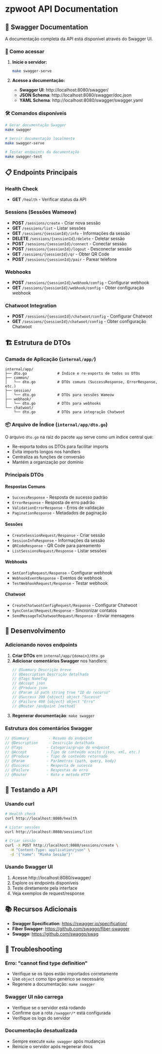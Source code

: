 # zpwoot API Documentation

## 📖 Swagger Documentation

A documentação completa da API está disponível através do Swagger UI.

### 🚀 Como acessar

1. **Inicie o servidor:**
   ```bash
   make swagger-serve
   ```

2. **Acesse a documentação:**
   - **Swagger UI**: http://localhost:8080/swagger/
   - **JSON Schema**: http://localhost:8080/swagger/doc.json
   - **YAML Schema**: http://localhost:8080/swagger/swagger.yaml

### 🛠️ Comandos disponíveis

```bash
# Gerar documentação Swagger
make swagger

# Servir documentação localmente
make swagger-serve

# Testar endpoints da documentação
make swagger-test
```

## 📋 Endpoints Principais

### Health Check
- **GET** `/health` - Verificar status da API

### Sessions (Sessões Wameow)
- **POST** `/sessions/create` - Criar nova sessão
- **GET** `/sessions/list` - Listar sessões
- **GET** `/sessions/{sessionId}/info` - Informações da sessão
- **DELETE** `/sessions/{sessionId}/delete` - Deletar sessão
- **POST** `/sessions/{sessionId}/connect` - Conectar sessão
- **POST** `/sessions/{sessionId}/logout` - Desconectar sessão
- **GET** `/sessions/{sessionId}/qr` - Obter QR Code
- **POST** `/sessions/{sessionId}/pair` - Parear telefone

### Webhooks
- **POST** `/sessions/{sessionId}/webhook/config` - Configurar webhook
- **GET** `/sessions/{sessionId}/webhook/config` - Obter configuração webhook

### Chatwoot Integration
- **POST** `/sessions/{sessionId}/chatwoot/config` - Configurar Chatwoot
- **GET** `/sessions/{sessionId}/chatwoot/config` - Obter configuração Chatwoot

## 🏗️ Estrutura de DTOs

### Camada de Aplicação (`internal/app/`)

```
internal/app/
├── dto.go              # Índice e re-exports de todos os DTOs
├── common/
│   └── dto.go          # DTOs comuns (SuccessResponse, ErrorResponse, etc.)
├── session/
│   └── dto.go          # DTOs para sessões Wameow
├── webhook/
│   └── dto.go          # DTOs para webhooks
└── chatwoot/
    └── dto.go          # DTOs para integração Chatwoot
```

### 📦 Arquivo de Índice (`internal/app/dto.go`)

O arquivo `dto.go` na raiz do pacote `app` serve como um índice central que:
- Re-exporta todos os DTOs para facilitar imports
- Evita imports longos nos handlers
- Centraliza as funções de conversão
- Mantém a organização por domínio

### Principais DTOs

#### Respostas Comuns
- `SuccessResponse` - Resposta de sucesso padrão
- `ErrorResponse` - Resposta de erro padrão
- `ValidationErrorResponse` - Erros de validação
- `PaginationResponse` - Metadados de paginação

#### Sessões
- `CreateSessionRequest/Response` - Criar sessão
- `SessionInfoResponse` - Informações da sessão
- `QRCodeResponse` - QR Code para pareamento
- `ListSessionsRequest/Response` - Listar sessões

#### Webhooks
- `SetConfigRequest/Response` - Configurar webhook
- `WebhookEventResponse` - Eventos de webhook
- `TestWebhookRequest/Response` - Testar webhook

#### Chatwoot
- `CreateChatwootConfigRequest/Response` - Configurar Chatwoot
- `SyncContactRequest/Response` - Sincronizar contatos
- `SendMessageToChatwootRequest/Response` - Enviar mensagens

## 🔧 Desenvolvimento

### Adicionando novos endpoints

1. **Criar DTOs** em `internal/app/{domain}/dto.go`
2. **Adicionar comentários Swagger** nos handlers:
   ```go
   // @Summary Descrição breve
   // @Description Descrição detalhada
   // @Tags NomeTag
   // @Accept json
   // @Produce json
   // @Param id path string true "ID do recurso"
   // @Success 200 {object} object "Sucesso"
   // @Failure 400 {object} object "Erro"
   // @Router /endpoint [method]
   ```
3. **Regenerar documentação**: `make swagger`

### Estrutura dos comentários Swagger

```go
// @Summary         - Resumo do endpoint
// @Description     - Descrição detalhada
// @Tags           - Categoria/grupo do endpoint
// @Accept         - Tipo de conteúdo aceito (json, xml, etc.)
// @Produce        - Tipo de conteúdo retornado
// @Param          - Parâmetros (path, query, body)
// @Success        - Resposta de sucesso
// @Failure        - Respostas de erro
// @Router         - Rota e método HTTP
```

## 🧪 Testando a API

### Usando curl

```bash
# Health check
curl http://localhost:8080/health

# Listar sessões
curl http://localhost:8080/sessions/list

# Criar sessão
curl -X POST http://localhost:8080/sessions/create \
  -H "Content-Type: application/json" \
  -d '{"name": "Minha Sessão"}'
```

### Usando Swagger UI

1. Acesse http://localhost:8080/swagger/
2. Explore os endpoints disponíveis
3. Teste diretamente pela interface
4. Veja exemplos de request/response

## 📚 Recursos Adicionais

- **Swagger Specification**: https://swagger.io/specification/
- **Fiber Swagger**: https://github.com/swaggo/fiber-swagger
- **Swaggo**: https://github.com/swaggo/swag

## 🐛 Troubleshooting

### Erro: "cannot find type definition"
- Verifique se os tipos estão importados corretamente
- Use `object` como tipo genérico se necessário
- Regenere a documentação: `make swagger`

### Swagger UI não carrega
- Verifique se o servidor está rodando
- Confirme que a rota `/swagger/*` está configurada
- Verifique os logs do servidor

### Documentação desatualizada
- Sempre execute `make swagger` após mudanças
- Reinicie o servidor após regenerar docs
